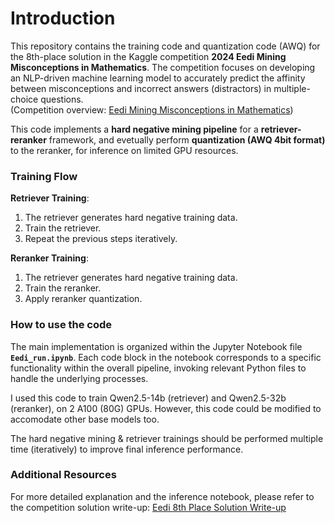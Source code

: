 # Introduction

This repository contains the training code and quantization code (AWQ) for the 8th-place solution in the Kaggle competition **2024 Eedi Mining Misconceptions in Mathematics**. The competition focuses on developing an NLP-driven machine learning model to accurately predict the affinity between misconceptions and incorrect answers (distractors) in multiple-choice questions.<br>
(Competition overview: [Eedi Mining Misconceptions in Mathematics](https://www.kaggle.com/competitions/eedi-mining-misconceptions-in-mathematics/overview))

This code implements a **hard negative mining pipeline** for a **retriever-reranker** framework, and evetually perform **quantization (AWQ 4bit format)** to the reranker, for inference on limited GPU resources. 

### Training Flow
**Retriever Training**:  
  1. The retriever generates hard negative training data.  
  2. Train the retriever.  
  3. Repeat the previous steps iteratively.  

**Reranker Training**:  
  1. The retriever generates hard negative training data.  
  2. Train the reranker.  
  3. Apply reranker quantization.

### How to use the code
The main implementation is organized within the Jupyter Notebook file **`Eedi_run.ipynb`**. Each code block in the notebook corresponds to a specific functionality within the overall pipeline, invoking relevant Python files to handle the underlying processes.

I used this code to train Qwen2.5-14b (retriever) and Qwen2.5-32b (reranker), on 2 A100 (80G) GPUs. However, this code could be modified to accomodate other base models too.

The hard negative mining & retriever trainings should be performed multiple time (iteratively) to improve final inference performance.

### Additional Resources
For more detailed explanation and the inference notebook, please refer to the competition solution write-up: [Eedi 8th Place Solution Write-up](https://www.kaggle.com/competitions/eedi-mining-misconceptions-in-mathematics/discussion/551412)

